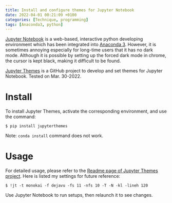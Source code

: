 ```yaml
---
title: Install and configure themes for Jupyter Notebook
date: 2022-04-01 00:21:09 +0100
categories: [Technique, programming]
tags: [Anaconda3, python]
---
```


[Jupyter Notebook](https://jupyter.org/) is a web-based, interactive python developing environment which has been integrated into [Anaconda 3](https://www.anaconda.com/). However, it is sometimes annoying especially for long-time users that it has no dark mode. Although it is possible by setting up the forced dark mode in chrome, the cursor is kept black, making it difficult to be found. 

[Jupyter Themes](https://github.com/dunovank/jupyter-themes) is a GitHub project to develop and set themes for Jupyter Notebook. Tested on Mar. 30-2022. 

# Install
To install Jupyter Themes, activate the corresponding environment, and use the command: 

``` console
$ pip install jupyterthemes
```

Note: `conda install` command does not work. 

# Usage
For detailed usage, please refer to the [Readme page of Jupyter Themes project](https://github.com/dunovank/jupyter-themes/blob/master/README.md). Here is listed my settings for future reference: 

``` console
$ !jt -t monokai -f dejavu -fs 11 -nfs 10 -T -N -kl -lineh 120
```

Use Jupyter Notebook to run setups, then relaunch it to see changes. 
